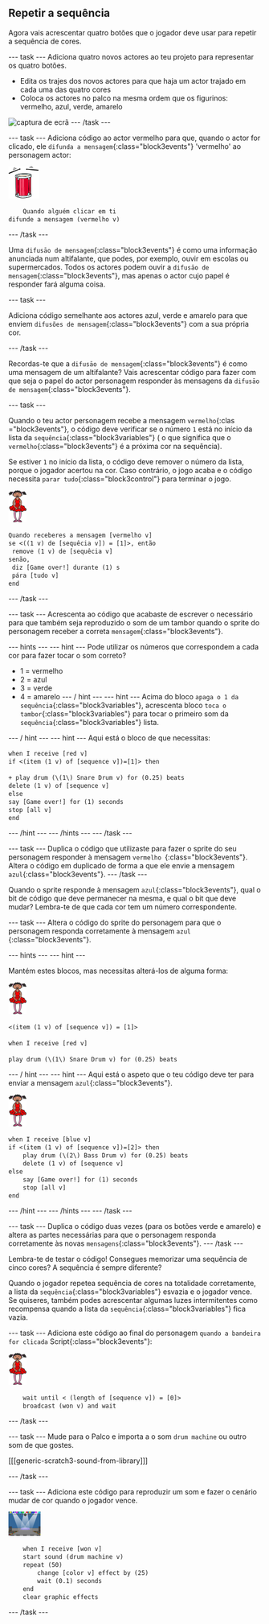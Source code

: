 ## Repetir a sequência

Agora vais acrescentar quatro botões que o jogador deve usar para repetir a sequência de cores.

\--- task \--- Adiciona quatro novos actores ao teu projeto para representar os quatro botões.

+ Edita os trajes dos novos actores para que haja um actor trajado em cada uma das quatro cores
+ Coloca os actores no palco na mesma ordem que os figurinos: vermelho, azul, verde, amarelo

![captura de ecrã](images/colour-drums.png) \--- /task \---

\--- task \--- Adiciona código ao actor vermelho para que, quando o actor for clicado, ele `difunda a mensagem`{:class="block3events"} 'vermelho' ao personagem actor:

![tambor-vermelho](images/red_drum.png)

```blocks3
    Quando alguém clicar em ti
difunde a mensagem (vermelho v)
```

\--- /task \---

Uma `difusāo de mensagem`{:class="block3events"} é como uma informação anunciada num altifalante, que podes, por exemplo, ouvir em escolas ou supermercados. Todos os actores podem ouvir a `difusāo de mensagem`{:class="block3events"}, mas apenas o actor cujo papel é responder fará alguma coisa.

\--- task \---

Adiciona código semelhante aos actores azul, verde e amarelo para que enviem `difusões de mensagem`{:class="block3events"} com a sua própria cor.

\--- /task \---

Recordas-te que a `difusāo de mensagem`{:class="block3events"} é como uma mensagem de um altifalante? Vais acrescentar código para fazer com que seja o papel do actor personagem responder às mensagens da `difusāo de mensagem`{:class="block3events"}.

\--- task \---

Quando o teu actor personagem recebe a mensagem `vermelho`{:clas ="block3events"}, o código deve verificar se o número `1` está no início da lista da `sequência`{:class="block3variables"} ( o que significa que o `vermelho`{:class="block3events"} é a próxima cor na sequência).

Se estiver `1` no início da lista, o código deve remover o número da lista, porque o jogador acertou na cor. Caso contrário, o jogo acaba e o código necessita `parar tudo`{:class="block3control"} para terminar o jogo.

![bailarina](images/ballerina.png)

```blocks3
Quando receberes a mensagem [vermelho v]
se <((1 v) de [sequêcia v]) = [1]>, então 
 remove (1 v) de [sequêcia v]
senão, 
 diz [Game over!] durante (1) s
 pára [tudo v]
end
```

\--- /task \---

\--- task \--- Acrescenta ao código que acabaste de escrever o necessário para que também seja reproduzido o som de um tambor quando o sprite do personagem receber a correta `mensagem`{:class="block3events"}.

\--- hints \--- \--- hint \--- Pode utilizar os números que correspondem a cada cor para fazer tocar o som correto?

+ 1 = vermelho
+ 2 = azul
+ 3 = verde
+ 4 = amarelo \--- / hint \--- \--- hint \--- Acima do bloco `apaga o 1 da sequência`{:class="block3variables"}, acrescenta bloco `toca o tambor`{:class="block3variables"} para tocar o primeiro som da `sequência`{:class="block3variables"} lista.

\--- / hint \--- \--- hint \--- Aqui está o bloco de que necessitas:

```blocks3
when I receive [red v]
if <(item (1 v) of [sequence v])=[1]> then

+ play drum (\(1\) Snare Drum v) for (0.25) beats
delete (1 v) of [sequence v]
else
say [Game over!] for (1) seconds
stop [all v]
end

```

\--- /hint \--- \--- /hints \--- \--- /task \---

\--- task \--- Duplica o código que utilizaste para fazer o sprite do seu personagem responder à mensagem `vermelho `{:class="block3events"}. Altera o código em duplicado de forma a que ele envie a mensagem `azul`{:class="block3events"}. \--- /task \---

Quando o sprite responde à mensagem `azul`{:class="block3events"}, qual o bit de código que deve permanecer na mesma, e qual o bit que deve mudar? Lembra-te de que cada cor tem um número correspondente.

\--- task \--- Altera o código do sprite do personagem para que o personagem responda corretamente à mensagem `azul` {:class="block3events"}.

\--- hints \--- \--- hint \---

Mantém estes blocos, mas necessitas alterá-los de alguma forma:

![bailarina](images/ballerina.png)

```blocks3
<(item (1 v) of [sequence v]) = [1]>

when I receive [red v]

play drum (\(1\) Snare Drum v) for (0.25) beats
```

\--- / hint \--- \--- hint \--- Aqui está o aspeto que o teu código deve ter para enviar a mensagem `azul`{:class="block3events"}.

![bailarina](images/ballerina.png)

```blocks3
when I receive [blue v]
if <(item (1 v) of [sequence v])=[2]> then
    play drum (\(2\) Bass Drum v) for (0.25) beats
    delete (1 v) of [sequence v]
else
    say [Game over!] for (1) seconds
    stop [all v]
end
```

\--- /hint \--- \--- /hints \--- \--- /task \---

\--- task \--- Duplica o código duas vezes (para os botões verde e amarelo) e altera as partes necessárias para que o personagem responda corretamente às novas `mensagens`{:class="block3events"}. \--- /task \---

Lembra-te de testar o código! Consegues memorizar uma sequência de cinco cores? A sequência é sempre diferente?

Quando o jogador repetea sequência de cores na totalidade corretamente, a lista da `sequência`{:class="block3variables"} esvazia e o jogador vence. Se quiseres, também podes acrescentar algumas luzes intermitentes como recompensa quando a lista da `sequência`{:class="block3variables"} fica vazia.

\--- task \--- Adiciona este código ao final do personagem `quando a bandeira for clicada` Script{:class="block3events"}:

![bailarina](images/ballerina.png)

```blocks3
    wait until < (length of [sequence v]) = [0]>
    broadcast (won v) and wait
```

\--- /task \---

\--- task \--- Mude para o Palco e importa a o som `drum machine` ou outro som de que gostes.

[[[generic-scratch3-sound-from-library]]]

\--- /task \---

\--- task \--- Adiciona este código para reproduzir um som e fazer o cenário mudar de cor quando o jogador vence.

![bailarina](images/stage.png)

```blocks3
    when I receive [won v]
    start sound (drum machine v)
    repeat (50)
        change [color v] effect by (25)
        wait (0.1) seconds
    end
    clear graphic effects
```

\--- /task \---